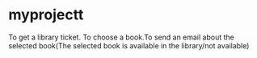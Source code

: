 # myprojectt
To get a library ticket. To choose a book.To send an email about the selected book(The selected book is available in the library/not available)
